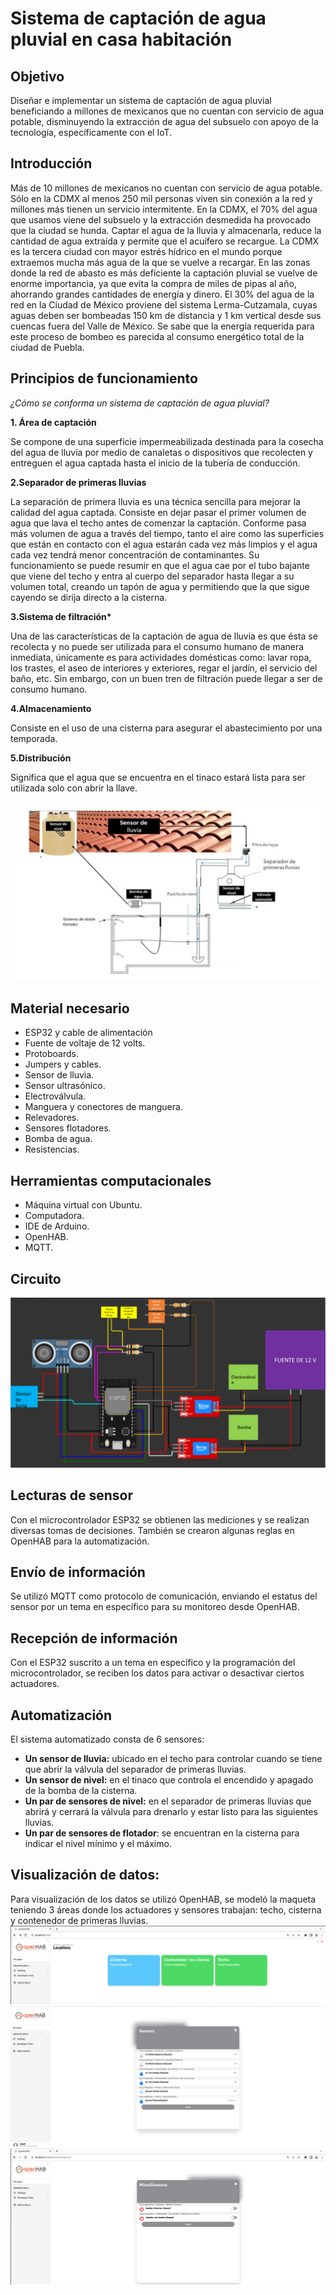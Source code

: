 # Sistema de captación de agua pluvial en casa habitación

## **Objetivo**

Diseñar e implementar un sistema de captación de agua pluvial beneficiando a millones de mexicanos que no cuentan con servicio de agua potable, disminuyendo la extracción de agua del subsuelo con apoyo de la tecnología, específicamente con el IoT.

## **Introducción**

Más de 10 millones de mexicanos no cuentan con servicio de agua potable. Sólo en la CDMX al menos 250 mil personas viven sin conexión a la red y millones más tienen un servicio intermitente.
En la CDMX, el 70% del agua que usamos viene del subsuelo y la extracción desmedida  ha provocado que la ciudad se hunda. 
Captar el agua de la lluvia y almacenarla, reduce la cantidad de agua extraída y permite que el acuífero se recargue. La CDMX es la tercera ciudad con mayor estrés hídrico en el mundo porque extraemos mucha más agua de la que se vuelve a recargar. 
En las zonas donde la red de abasto es más deficiente la captación pluvial se vuelve de enorme importancia, ya que evita la compra de miles de pipas al año, ahorrando grandes cantidades de energía y dinero. El 30% del agua de la red en la Ciudad de México proviene del sistema Lerma-Cutzamala, cuyas aguas deben ser bombeadas 150 km de distancia y 1 km vertical desde sus cuencas fuera del Valle de México. Se sabe que la energía requerida para este proceso de bombeo es parecida al consumo energético total de la ciudad de Puebla.

## **Principios de funcionamiento**

*¿Cómo se conforma un sistema de captación de agua pluvial?*

**1. Área de captación**

Se compone de una superficie impermeabilizada destinada para la cosecha del agua de lluvia por medio de canaletas o dispositivos que recolecten y entreguen el agua captada hasta el inicio de la tubería de conducción.

**2.Separador de primeras lluvias**

La separación de primera lluvia es una técnica sencilla para mejorar la calidad del agua captada. Consiste en dejar pasar el primer volumen de agua que lava el techo antes de comenzar la captación. Conforme pasa más volumen de agua a través del tiempo, tanto el aire como las superficies que están en contacto con el agua estarán cada vez más limpios y el agua cada vez tendrá menor concentración de contaminantes. Su funcionamiento se puede resumir en que el agua cae por el tubo bajante que viene del techo y entra al cuerpo del separador hasta llegar a su volumen total, creando un tapón de agua y permitiendo que la que sigue cayendo se dirija directo a la cisterna. 

**3.Sistema de filtración\***

Una de las características de la captación de agua de lluvia es que ésta se recolecta y no puede ser utilizada para el consumo humano de manera inmediata, únicamente es para actividades domésticas como: lavar ropa, los trastes, el aseo de interiores y exteriores, regar el jardín, el servicio del baño, etc. Sin embargo, con un buen tren de filtración puede llegar a ser de consumo humano.

**4.Almacenamiento**

Consiste en el uso de una cisterna para asegurar el abastecimiento por una temporada.

**5.Distribución**

Significa que el agua que se encuentra en el tinaco estará lista para ser utilizada solo con abrir la llave.

![SCAP](https://github.com/angelumoca21/SistemaDeCaptacionDeAguaPluvialEnCasaHabitacion/blob/main/imagenes/Imagen1.png)

## **Material necesario**
- ESP32 y cable de alimentación
- Fuente de voltaje de 12 volts.
- Protoboards.
- Jumpers y cables.
- Sensor de lluvia.
- Sensor ultrasónico.
- Electroválvula.
- Manguera y conectores de manguera.
- Relevadores.
- Sensores flotadores.
- Bomba de agua.
- Resistencias.

## **Herramientas computacionales**
- Máquina virtual con Ubuntu.
- Computadora.
- IDE de Arduino.
- OpenHAB.
- MQTT.

## **Circuito**
![Circuito](https://github.com/angelumoca21/SistemaDeCaptacionDeAguaPluvialEnCasaHabitacion/blob/main/imagenes/Imagen2.png)

## **Lecturas de sensor**
Con el microcontrolador ESP32 se obtienen las mediciones y se realizan diversas tomas de decisiones. También se crearon algunas reglas en OpenHAB para la automatización. 

## **Envío de información**
Se utilizó MQTT como protocolo de comunicación, enviando el estatus del sensor por un tema en específico para su monitoreo desde OpenHAB.

## **Recepción de información**
Con el ESP32 suscrito a un tema en específico y la programación del microcontrolador, se reciben los datos para activar o desactivar ciertos actuadores.

## **Automatización**
El sistema automatizado consta de 6 sensores: 
- **Un sensor de lluvia:** ubicado en el techo para controlar cuando se tiene que abrir la válvula del separador de primeras lluvias.
- **Un sensor de nivel:** en el tinaco que controla el encendido y apagado de la bomba de la cisterna.
- **Un par de sensores de nivel:** en el separador de primeras lluvias que abrirá y cerrará la válvula para drenarlo y estar listo para las siguientes lluvias.
- **Un par de sensores de flotador**: se encuentran en la cisterna para indicar el nivel mínimo y el máximo.

## **Visualización de datos:** 
Para visualización de los datos se utilizó OpenHAB, se modeló la maqueta teniendo 3 áreas donde los actuadores y sensores trabajan: techo, cisterna y contenedor de primeras lluvias.
![Interfaz](https://github.com/angelumoca21/SistemaDeCaptacionDeAguaPluvialEnCasaHabitacion/blob/main/imagenes/open1.png)
![Sensores](https://github.com/angelumoca21/SistemaDeCaptacionDeAguaPluvialEnCasaHabitacion/blob/main/imagenes/open2.png)
![Actuadores](https://github.com/angelumoca21/SistemaDeCaptacionDeAguaPluvialEnCasaHabitacion/blob/main/imagenes/open3.png)